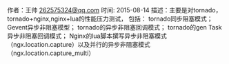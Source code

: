 作者：王帅 262575324@qq.com
时间: 2015-08-14
描述：主要是对tornado，tornado+nginx,nginx+lua的性能压力测试，
      包括：
      tornado同步阻塞模式；
      Gevent异步非阻塞模型；
      tornado的异步非阻塞回调模式；
      tornado的gen Task异步非阻塞回调模式；
      Nginx的lua脚本撰写异步非阻塞模式（ngx.location.capture）以及并行的异步非阻塞模式（ngx.location.capture_multi） 
